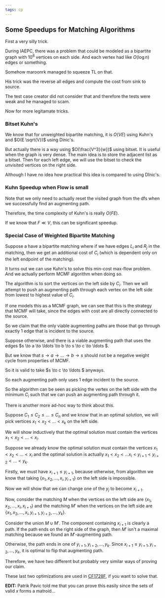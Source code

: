 ```yaml
---
tags: cp
---
```


## Some Speedups for Matching Algorithms

First a very silly trick.

During IAEPC, there was a problem that could be modeled as a bipartite graph with $10^6$ vertices on each side. And each vertex had like $O(\log n)$ edges or something.

Somehow maroonrk managed to squeeze TL on that.

His trick was the reverse all edges and compute the cost from sink to source.

The test case creator did not consider that and therefore the tests were weak and he managed to scam.

Now for more legitamate tricks.

### Bitset Kuhn's

We know that for unweighted bipartite matching, it is $O(VE)$ using Kuhn's and $O(E \sqrt{V})$ using Dinic's.

But actually there is a way using $O(\frac{V^3}{w})$ using bitset. It is useful when the graph is very dense. The main idea is to store the adjacent list as a bitset. Then for each left edge, we will use the bitset to check the unvisited vertices on the right side.

Although I have no idea how practical this idea is compared to using DInic's.

### Kuhn Speedup when Flow is small

Note that we only need to actually reset the visited graph from the dfs when we successfully find an augmenting path.

Therefore, the time complexity of Kuhn's is really $O(FE)$.

If we know that $F \ll V$, this can be significant speedup.

### Special Case of Weighted Bipartite Matching

Suppose a have a bipartite matching where if we have edges $L_i$ and $R_j$ in the matching, then we get an additional cost of $C_i$ (which is dependent only on the left endpoint of the matching).

It turns out we can use Kuhn's to solve this min-cost max-flow problem. And we actually perform MCMF algorithm when doing so.

The algorithm is to sort the vertices on the left side by $C_i$. Then we will attempt to push an augmenting path through each vertex on the left side from lowest to highest value of $C_i$.

If one models this as a MCMF graph, we can see that this is the strategy that MCMF will take, since the edges with cost are all directly connected to the source.

So we claim that the only viable augmenting paths are those that go through exactly $1$ edge that is incident to the source.

Suppose otherwise, and there is a viable augmenting path that uses the edges $s \to a \to \ldots \to b \to s \to c \to \ldots $.

But we know that $s \to a \to \ldots \to b \to s$ should not be a negative weight cycle from properties of MCMF.

So it is valid to take $s \to c \to \ldots $ anyways.

So each augmenting path only uses $1$ edge incident to the source. 

So the algorithm can be seen as picking the vertex on the left side with the minimum $C_i$ such that we can push an augmenting path through it.

There is another more ad-hoc way to think about this.

Suppose $C_1 \leq C_2 \leq \ldots \leq C_n$ and we know that in an optimal solution, we will pick vertices $x_1 < x_2 < \ldots < x_k$ on the left side.

We will show inductively that the optimal solution must contain the vertices $x_1 < x_2 < \ldots < x_i$.

Suppose we already know the optimal solution must contain the vertices $x_1 < x_2 < \ldots < x_i$ and the optimal solution is actually $x_1 < x_2 < \ldots  x_i < y_{i+1} < y_{i+2} < \ldots < y_k$.

Firstly, we must have $x_{i+1} \leq y_{i+1}$, because otherwise, from algorithm we know that taking $\{x_1,x_2,\ldots,x_i,y_{i+1}\}$ on the left side is impossible.

Now we will show that we can change one of the $y_j$ to become $x_{i+1}$.

Now, consider the matching $M$ when the vertices on the left side are $\{x_1,x_2,\ldots,x_i,x_{i+1}\}$ and the matching $M'$ when the vertices on the left side are $\{x_1,x_2,\ldots,x_i,y_{i+1},y_{i+2}, \ldots, y_k\}$.

Consider the union $M \cup M'$. The component containing $x_{i+1}$ is clearly a path. If the path ends on the right side of the graph, then $M'$ isn't a maximal matching because we found an $M'$-augmenting path.

Otherwise, the path ends in one of $y_{i+1},y_{i+2}, \ldots, y_k$. Since $x_{i+1} \leq y_{i+1},y_{i+2}, \ldots, y_k$, it is optimal to flip that augmenting path.

Therefore, we have two different but probably very similar ways of proving our claim.

These last two optimizations are used in [CF1728F](https://codeforces.com/problemset/problem/1728/F), if you want to solve that.

**EDIT:** Patrik Pavic told me that you can prove this easily since the sets of valid $x$ forms a matroid...
